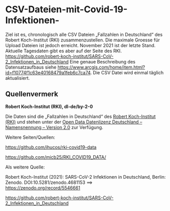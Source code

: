 # CSV-Dateien-mit-Covid-19-Infektionen-
Ziel ist es, chronologisch alle CSV Dateien „Fallzahlen in Deutschland“ des Robert Koch-Institut (RKI) zusammenzustellen. Die maximale Groesse für Upload Dateien ist jedoch  erreicht. November 2021 ist der letzte Stand. Aktuelle Tagesdaten gibt es aber auf der Seite des RKI. https://github.com/robert-koch-institut/SARS-CoV-2_Infektionen_in_Deutschland
Eine genaue Beschreibung des Datensatzaufbaus siehe https://www.arcgis.com/home/item.html?id=f10774f1c63e40168479a1feb6c7ca74. Die CSV Datei wird einmal täglich aktualisiert.

## Quellenvermerk
**Robert Koch-Institut (RKI), dl-de/by-2-0**

Die Daten sind die „Fallzahlen in Deutschland“ des [Robert Koch-Institut (RKI)](https://www.rki.de/DE/Content/InfAZ/N/Neuartiges_Coronavirus/Fallzahlen.html) und stehen unter der [Open Data Datenlizenz Deutschland – Namensnennung – Version 2.0](https://www.govdata.de/dl-de/by-2-0) zur Verfügung.

Weitere Seiten/Quellen:

https://github.com/ihucos/rki-covid19-data

https://github.com/micb25/RKI_COVID19_DATA/

Als weitere Quelle:

Robert Koch-Institut (2021): SARS-CoV-2 Infektionen in Deutschland, Berlin: Zenodo. DOI:10.5281/zenodo.4681153 ==> https://zenodo.org/record/5546661

https://github.com/robert-koch-institut/SARS-CoV-2_Infektionen_in_Deutschland
